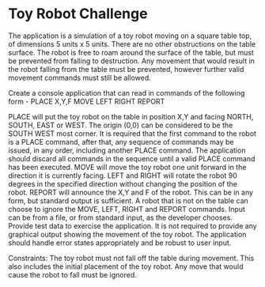 # Toy Robot Challenge

The application is a simulation of a toy robot moving on a square table top, of dimensions 5 units x 5 units. There are no
other obstructions on the table surface. The robot is free to roam around the surface of the table, but must be prevented
from falling to destruction. Any movement that would result in the robot falling from the table must be prevented,
however further valid movement commands must still be allowed.

Create a console application that can read in commands of the following form -
PLACE X,Y,F
MOVE
LEFT
RIGHT
REPORT

PLACE will put the toy robot on the table in position X,Y and facing NORTH, SOUTH, EAST or WEST. The origin (0,0)
can be considered to be the SOUTH WEST most corner. It is required that the first command to the robot is a PLACE
command, after that, any sequence of commands may be issued, in any order, including another PLACE command. The
application should discard all commands in the sequence until a valid PLACE command has been executed.
MOVE will move the toy robot one unit forward in the direction it is currently facing.
LEFT and RIGHT will rotate the robot 90 degrees in the specified direction without changing the position of the robot.
REPORT will announce the X,Y and F of the robot. This can be in any form, but standard output is sufficient.
A robot that is not on the table can choose to ignore the MOVE, LEFT, RIGHT and REPORT commands.
Input can be from a file, or from standard input, as the developer chooses.
Provide test data to exercise the application.
It is not required to provide any graphical output showing the movement of the toy robot.
The application should handle error states appropriately and be robust to user input.

Constraints:
The toy robot must not fall off the table during movement. This also includes the initial placement of the toy robot. Any
move that would cause the robot to fall must be ignored.
